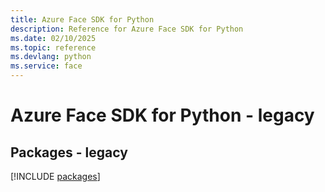 ```yaml
---
title: Azure Face SDK for Python
description: Reference for Azure Face SDK for Python
ms.date: 02/10/2025
ms.topic: reference
ms.devlang: python
ms.service: face
---
```

# Azure Face SDK for Python - legacy
## Packages - legacy
[!INCLUDE [packages](face-index.md)]